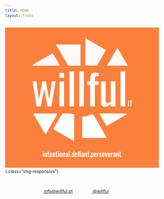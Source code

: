 ```yaml
---
title: Home
layout: front
---
```

![image-title-here](/assets/img/orange_logo.png){:class="img-responsive"}
<br/>
<br/>
<br/>

<div class="columns ">
  <div class="column"></div>
  <div class="column"></div>
  <div class="column is-centered">
    <a href="mailto:info@willful.pt"><i class="fas fa-envelope"></i>&nbsp;info@willful.pt</a><br/>
  </div>
  <div class="column is-centered">
    <a href="https://medium.com/@willful" target="_new"><i class="fab fa-medium"></i>&nbsp;@willful</a><br/>
  </div>
  <div class="column"></div>
  <div class="column"></div>
</div>
